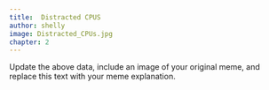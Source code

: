 ```yaml
---
title:  Distracted CPUS
author: shelly 
image: Distracted_CPUs.jpg
chapter: 2
---
```

Update the above data, include an image of your original meme, and replace this text with your meme explanation.